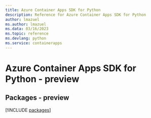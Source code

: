 ```yaml
---
title: Azure Container Apps SDK for Python
description: Reference for Azure Container Apps SDK for Python
author: lmazuel
ms.author: lmazuel
ms.data: 03/16/2023
ms.topic: reference
ms.devlang: python
ms.service: containerapps
---
```

# Azure Container Apps SDK for Python - preview
## Packages - preview
[!INCLUDE [packages](container-apps-index.md)]